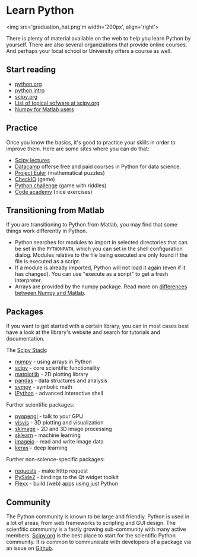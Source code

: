 # Learn Python

<img src='graduation_hat.png'm width='200px', align='right'>


There is plenty of material available on the web to help you learn
Python by yourself. There are also several organizations that provide
online courses. And perhaps your local school or University offers a
course as well.

## Start reading

  * [python.org](http://www.python.org)
  * [python intro](https://docs.python.org/3/tutorial/introduction.html)
  * [scipy.org](http://www.scipy.org)
  * [List of topical sofware at scipy.org](http://scipy.org/Topical_Software)
  * [Numpy for Matlab users](https://docs.scipy.org/doc/numpy/user/numpy-for-matlab-users.html)



## Practice

Once you know the basics, it's good to practice your skills in order
to improve them. Here are some sites where you can do that:

  * [Scipy lectures](http://scipy-lectures.github.io/)
  * [Datacamp](https://www.datacamp.com) offerse free and paid courses in Python for data science.
  * [Project Euler](http://projecteuler.net/) (mathematical puzzles)
  * [CheckIO](http://www.checkio.org/) (game)
  * [Python challenge](http://www.pythonchallenge.com/) (game with riddles)
  * [Code academy](http://www.codecademy.com/) (nice exercises)


## Transitioning from Matlab

If you are transitioning to Python from Matlab, you may find that some
things work differently in Python.

* Python searches for modules to import in selected directories that can be set
  in the ``PYTHONPATH``, which you can set in the shell configuration dialog.
  Modules relative to the file being executed are only found if the file
  is executed as a script.
* If a module is already imported, Python will not load it again (even if it
  has changed). You can use "execute as a script" to get a fresh interpreter.
* Arrays are provided by the numpy package. Read more on
  [differences between Numpy and Matlab](https://docs.scipy.org/doc/numpy/user/numpy-for-matlab-users.html).


## Packages

If you want to get started with a certain library, you can in most cases
best have a look at the library's website and search for tutorials and
documentation.

The [Scipy Stack](http://scipy.org/about.html#the-scipy-stack):

  * [numpy](http://www.numpy.org/)  - using arrays in Python
  * [scipy](http://www.scipy.org/) - core scientific functionality
  * [matplotlib](http://matplotlib.org/) - 2D plotting library
  * [pandas](http://pandas.pydata.org/) - data structures and analysis
  * [sympy](http://sympy.org) - symbolic math
  * [IPython](http://www.ipython.org/) - advanced interactive shell

Further scientific packages:

  * [pyopengl](http://pyopengl.sourceforge.net/) - talk to your GPU
  * [visvis](https://github.com/almarklein/visvis) - 3D plotting and visualization
  * [skimage](http://scikit-learn.org) - 2D and 3D image processing
  * [sklearn](http://www.numpy.org/) - machine learning
  * [imageio](http://imageio.readthedocs.org/) - read and write image data
  * [keras](https://keras.io/) - deep learning

Further non-science-specific packages:

  * [requests](http://www.python-requests.org/‎) - make htttp request
  * [PySide2](https://wiki.qt.io/Qt_for_Python) - bindings to the Qt widget toolkit
  * [Flexx](https://flexx.readthedocs.io) - build (web) apps using just Python


## Community

The Python community is known to be large and friendly. Python is used
in a lot of areas, from web frameworks to scripting and GUI design. The
scienfitic community is a fastly growing sub-community with many active
members.
[Scipy.org](http://www.scipy.org) is the best place to start for
the scientific Python community. It is common to communicate with
developers of a package via an issue on [Github](http:github.com).
